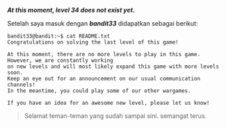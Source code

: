 ***At this moment, level 34 does not exist yet.***

Setelah saya masuk dengan ***bandit33*** didapatkan sebagai berikut:
```
bandit33@bandit:~$ cat README.txt
Congratulations on solving the last level of this game!

At this moment, there are no more levels to play in this game. However, we are constantly working
on new levels and will most likely expand this game with more levels soon.
Keep an eye out for an announcement on our usual communication channels!
In the meantime, you could play some of our other wargames.

If you have an idea for an awesome new level, please let us know!
```
>Selamat teman-teman yang sudah sampai sini. semangat terus.